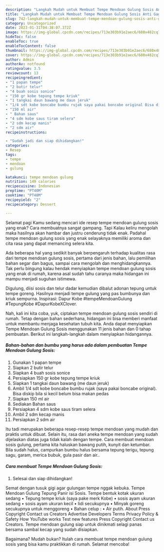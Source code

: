 ```yaml
---
description: "Langkah Mudah untuk Membuat Tempe Mendoan Gulung Sosis Anti Gagal"
title: "Langkah Mudah untuk Membuat Tempe Mendoan Gulung Sosis Anti Gagal"
slug: 742-langkah-mudah-untuk-membuat-tempe-mendoan-gulung-sosis-anti-gagal
category: Uncategorized
date: 2023-01-31T04:38:07.372Z
image: https://img-global.cpcdn.com/recipes/713e303b91e2aec6/680x482cq70/tempe-mendoan-gulung-sosis-foto-resep-utama.jpg
hideToc: false
enableToc: true
enableTocContent: false
thumbnail: https://img-global.cpcdn.com/recipes/713e303b91e2aec6/680x482cq70/tempe-mendoan-gulung-sosis-foto-resep-utama.jpg
cover: https://img-global.cpcdn.com/recipes/713e303b91e2aec6/680x482cq70/tempe-mendoan-gulung-sosis-foto-resep-utama.jpg
author: Admin
authorAv: notfound
ratingvalue: 3.5
reviewcount: 13
recipeingredient:
- "1 papan tempe"
- "2 butir telur"
- "4 buah sosis sonice"
- "150 gr kobe tepung tempe kriuk"
- "1 tangkai daun bawang me daun jeruk"
- "1/4 sdt kobe boncabe bumbu rujak saya pakai boncabe original Bisa diskip bila si kecil belum bisa makan pedas"
- "150 ml air"
- " Bahan saus"
- "4 sdm kobe saus tiram selera"
- "2 sdm kecap manis"
- "2 sdm air"
recipeinstructions:

- "Sudah jadi dan siap dihidangkan!"
categories:
- Resep
tags:
- tempe
- mendoan
- gulung

katakunci: tempe mendoan gulung 
nutrition: 149 calories
recipecuisine: Indonesian
preptime: "PT40M"
cooktime: "PT40M"
recipeyield: "2"
recipecategory: Dessert

---
```



Selamat pagi Kamu sedang mencari ide resep tempe mendoan gulung sosis yang enak? Cara membuatnya sangat gampang. Tapi Kalau keliru mengolah maka hasilnya akan hambar dan justru cenderung tidak enak. Padahal tempe mendoan gulung sosis yang enak selayaknya memiliki aroma dan cita rasa yang dapat memancing selera kita.


Ada beberapa hal yang sedikit banyak berpengaruh terhadap kualitas rasa dari tempe mendoan gulung sosis, pertama dari jenis bahan, lalu pemilihan bahan segar dan bagus, sampai cara mengolah dan menghidangkannya. Tak perlu bingung kalau hendak menyiapkan tempe mendoan gulung sosis yang enak di rumah, karena asal sudah tahu caranya maka hidangan ini mampu menjadi suguhan istimewa.

Digulung, diisi sosis dan telur dadar kemudian dibalut adonan tepung untuk tempe goreng. Hasilnya menjadi tempe gulung yang pas bumbunya dan kriuk sempurna. Inspirasi: Dapur Kobe #tempeMendoanGulung #TepungKobe #DapurKobeXClover.


Nah, kali ini kita coba, yuk, ciptakan tempe mendoan gulung sosis sendiri di rumah. Tetap dengan bahan sederhana, hidangan ini bisa memberi manfaat untuk membantu menjaga kesehatan tubuh kita. Anda dapat menyiapkan Tempe Mendoan Gulung Sosis menggunakan 11 jenis bahan dan 0 tahap pembuatan. Berikut ini langkah-langkah dalam menyiapkan hidangannya.

<!--inarticleads1-->

##### Bahan-bahan dan bumbu yang harus ada dalam pembuatan Tempe Mendoan Gulung Sosis:

1. Gunakan 1 papan tempe
1. Siapkan 2 butir telur
1. Siapkan 4 buah sosis sonice
1. Persiapkan 150 gr kobe tepung tempe kriuk
1. Siapkan 1 tangkai daun bawang (me daun jeruk)
1. Ambil 1/4 sdt kobe boncabe bumbu rujak (saya pakai boncabe original). Bisa diskip bila si kecil belum bisa makan pedas
1. Siapkan 150 ml air
1. Sediakan  Bahan saus
1. Persiapkan 4 sdm kobe saus tiram selera
1. Ambil 2 sdm kecap manis
1. Persiapkan 2 sdm air


Itu tadi merupakan beberapa resep-resep tempe mendoan yang mudah dan praktis untuk dibuat. Selain itu, rasa dari aneka tempe mendoan yang sudah dijelaskan diatas juga tidak kalah dengan tempe. Cara membuat mendoan sosis gulung, pertama kita haluskan bawang putih, kunyit dan ketumbar. Bila sudah halus, campurkan bumbu halus bersama tepung terigu, tepung sagu, garam, merica bubuk, gula pasir dan air.. 

<!--inarticleads2-->

##### Cara membuat Tempe Mendoan Gulung Sosis:


1. Selesai dan siap dihidangkan!

Semat dengan tusuk gigi agar gulungan tempe nggak kebuka. Tempe Mendoan Gulung Tepung Panir isi Sosis. Tempe bentuk kotak ukuran sedang • Tepung tempe kriuk (saya pake merk Kobe) • sosis ayam ukuran sedang • sosis ayam ukuran kecil • lidi secukupnya • Minyak goreng secukupnya untuk menggoreng • Bahan celup : • Air putih. About Press Copyright Contact us Creators Advertise Developers Terms Privacy Policy &amp; Safety How YouTube works Test new features Press Copyright Contact us Creators. Tempe mendoan gulung siap untuk dinikmati selagi panas bersama sambal kecap yang sudah disiapkan. 

Bagaimana? Mudah bukan? Itulah cara membuat tempe mendoan gulung sosis yang bisa kamu praktikkan di rumah. Selamat mencoba!
